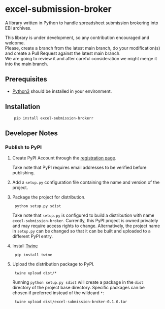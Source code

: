 # excel-submission-broker
A library written in Python to handle spreadsheet submission brokering into EBI archives.

This library is under development, so any contribution encouraged and welcome.  
Please, create a branch from the latest main branch, do your modification(s) and create a Pull Request against the latest main branch.  
We are going to review it and after careful consideration we might merge it into the main branch.

## Prerequisites
  
- [Python3](https://installpython3.com) should be installed in your environment.  
  
## Installation  
  
        pip install excel-submission-brokerr  

## Developer Notes

### Publish to PyPI

1. Create PyPI Account through the [registration page](https://pypi.org/account/register/).
    
   Take note that PyPI requires email addresses to be verified before publishing.
   
3. Add a `setup.py` configuration file containing the name and version of the project.

3. Package the project for distribution.
 
        python setup.py sdist
        
    Take note that `setup.py` is configured to build a distribution with name `excel-submission-broker`.
    Currently, this PyPI project is owned privately and may require access rights to change. 
    Alternatively, the project name in `setup.py` can be changed so that it can be built and
    uploaded to a different PyPI entry.
    
4. Install [Twine](https://pypi.org/project/twine/)

        pip install twine        
    
5. Upload the distribution package to PyPI. 

        twine upload dist/*
        
    Running `python setup.py sdist` will create a package in the `dist` directory of the project
    base directory. Specific packages can be chosen if preferred instead of the wildcard `*`:
    
        twine upload dist/excel-submission-broker-0.1.0.tar